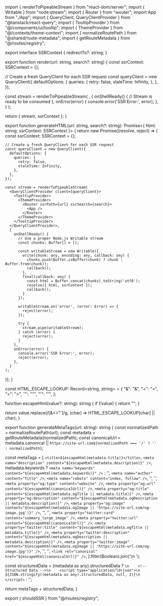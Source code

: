 import { renderToPipeableStream } from "react-dom/server";
import { Writable } from "node:stream";
import { Router } from "wouter";
import App from "./App";
import { QueryClient, QueryClientProvider } from "@tanstack/react-query";
import { TooltipProvider } from "@/components/ui/tooltip";
import { ThemeProvider } from "@/contexts/theme-context";
import { normalizeRoutePath } from "@shared/route-metadata";
import { getRouteMetadata } from "@/routes/registry";

export interface SSRContext {
  redirectTo?: string;
}

export function render(url: string, search?: string) {
  const ssrContext: SSRContext = {};
  
  // Create a fresh QueryClient for each SSR request
  const queryClient = new QueryClient({
    defaultOptions: {
      queries: {
        retry: false,
        staleTime: Infinity,
      },
    },
  });

  const stream = renderToPipeableStream(
    <QueryClientProvider client={queryClient}>
      <TooltipProvider>
        <ThemeProvider>
          <Router ssrPath={url} ssrSearch={search}>
            <App />
          </Router>
        </ThemeProvider>
      </TooltipProvider>
    </QueryClientProvider>,
    {
      onShellReady() {
        // Stream is ready to be consumed
      },
      onError(error) {
        console.error('SSR Error:', error);
      },
    }
  );

  return { stream, ssrContext };
}

export function generateHTML(url: string, search?: string): Promise<{ html: string; ssrContext: SSRContext }> {
  return new Promise((resolve, reject) => {
    const ssrContext: SSRContext = {};
    
    // Create a fresh QueryClient for each SSR request
    const queryClient = new QueryClient({
      defaultOptions: {
        queries: {
          retry: false,
          staleTime: Infinity,
        },
      },
    });

    const stream = renderToPipeableStream(
      <QueryClientProvider client={queryClient}>
        <TooltipProvider>
          <ThemeProvider>
            <Router ssrPath={url} ssrSearch={search}>
              <App />
            </Router>
          </ThemeProvider>
        </TooltipProvider>
      </QueryClientProvider>,
      {
        onShellReady() {
          // Use a proper Node.js Writable stream
          const chunks: Buffer[] = [];

          const writableStream = new Writable({
            write(chunk: any, encoding: any, callback: any) {
              chunks.push(Buffer.isBuffer(chunk) ? chunk : Buffer.from(chunk));
              callback();
            },
            final(callback: any) {
              const html = Buffer.concat(chunks).toString('utf8');
              resolve({ html, ssrContext });
              callback();
            }
          });
          
          writableStream.on('error', (error: Error) => {
            reject(error);
          });
          
          try {
            stream.pipe(writableStream);
          } catch (error) {
            reject(error);
          }
        },
        onError(error) {
          console.error('SSR Error:', error);
          reject(error);
        },
      }
    );
  });
}

const HTML_ESCAPE_LOOKUP: Record<string, string> = {
  "&": "&amp;",
  "<": "&lt;",
  ">": "&gt;",
  '"': "&quot;",
  "'": "&#39;",
};

function escapeHtml(value?: string): string {
  if (!value) {
    return "";
  }

  return value.replace(/[&<>"']/g, (char) => HTML_ESCAPE_LOOKUP[char] || char);
}

export function generateMetaTags(url: string): string {
  const normalizedPath = normalizeRoutePath(url);
  const metadata = getRouteMetadata(normalizedPath);
  const canonicalUrl = metadata.canonical || `https://site-url.com${normalizedPath === '/' ? '' : normalizedPath}`;
  
  const metaTags = [
    `<title>${escapeHtml(metadata.title)}</title>`,
    `<meta name="description" content="${escapeHtml(metadata.description)}" />`,
    metadata.keywords ? `<meta name="keywords" content="${escapeHtml(metadata.keywords)}" />` : '',
    `<meta name="author" content="Title" />`,
    `<meta name="robots" content="index, follow" />`,
    '',
    '<!-- Open Graph / Facebook -->',
    `<meta property="og:type" content="website" />`,
    `<meta property="og:url" content="${escapeHtml(canonicalUrl)}" />`,
    `<meta property="og:title" content="${escapeHtml(metadata.ogTitle || metadata.title)}" />`,
    `<meta property="og:description" content="${escapeHtml(metadata.ogDescription || metadata.description)}" />`,
    `<meta property="og:image" content="${escapeHtml(metadata.ogImage || 'https://site-url.com/og-image.jpg')}" />`,
    '',
    '<!-- Twitter -->',
    `<meta property="twitter:card" content="summary_large_image" />`,
    `<meta property="twitter:url" content="${escapeHtml(canonicalUrl)}" />`,
    `<meta property="twitter:title" content="${escapeHtml(metadata.ogTitle || metadata.title)}" />`,
    `<meta property="twitter:description" content="${escapeHtml(metadata.ogDescription || metadata.description)}" />`,
    `<meta property="twitter:image" content="${escapeHtml(metadata.ogImage || 'https://site-url.com/og-image.jpg')}" />`,
    '',
    '<!-- Canonical URL -->',
    `<link rel="canonical" href="${escapeHtml(canonicalUrl)}" />`,
  ].filter(Boolean).join('\n    ');

  const structuredData = (metadata as any).structuredData ? 
    `\n    <!-- Structured Data -->\n    <script type="application/ld+json">\n    ${JSON.stringify((metadata as any).structuredData, null, 2)}\n    </script>` : '';

  return metaTags + structuredData;
}

export { shouldSSR } from "@/routes/registry";
